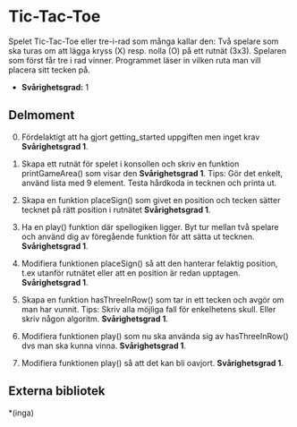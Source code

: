 # Tic-Tac-Toe

Spelet Tic-Tac-Toe eller tre-i-rad som många kallar den:
Två spelare som ska turas om att lägga kryss (X) resp. nolla (O) på ett rutnät (3x3). Spelaren som först får tre i rad vinner. 
Programmet läser in vilken ruta man vill placera sitt tecken på.

- **Svårighetsgrad:** 1

## Delmoment
0. Fördelaktigt att ha gjort getting_started uppgiften men inget krav  **Svårighetsgrad 1**.

1. Skapa ett rutnät för spelet i konsollen och skriv en funktion printGameArea() som visar den **Svårighetsgrad 1**.
Tips: Gör det enkelt, använd lista med 9 element. Testa hårdkoda in tecknen och printa ut.

2. Skapa en funktion placeSign() som givet en position och tecken sätter tecknet på rätt position i rutnätet  **Svårighetsgrad 1**.

3. Ha en play() funktion där spellogiken ligger. Byt tur mellan två spelare och använd dig av föregående funktion för att sätta ut tecknen. **Svårighetsgrad 1**.

4. Modifiera funktionen placeSign() så att den hanterar felaktig position, t.ex utanför rutnätet eller att en position är redan upptagen. **Svårighetsgrad 1**.

5. Skapa en funktion hasThreeInRow() som tar in ett tecken och avgör om man har vunnit. 
Tips: Skriv alla möjliga fall för enkelhetens skull. Eller skriv någon algoritm. **Svårighetsgrad 1**.

6. Modifiera funktionen play() som nu ska använda sig av hasThreeInRow() dvs man ska kunna vinna.
 **Svårighetsgrad 1**.

7. Modifiera funktionen play() så att det kan bli oavjort. **Svårighetsgrad 1**.

## Externa bibliotek
*(inga)
